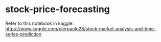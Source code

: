 # stock-price-forecasting

Refer to this notebook in kaggle: https://www.kaggle.com/pierpaolo28/stock-market-analysis-and-time-series-prediction
